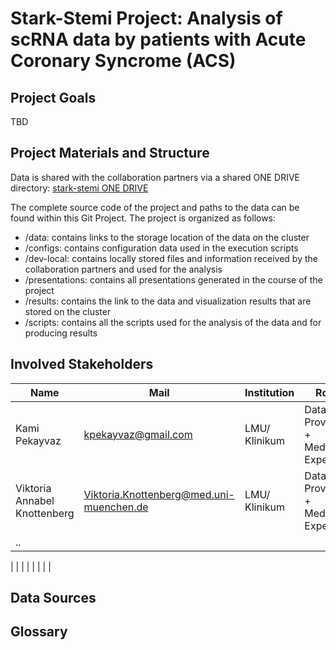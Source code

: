 # Stark-Stemi Project: Analysis of scRNA data by patients with Acute Coronary Syncrome (ACS)

## Project Goals

TBD

## Project Materials and Structure

Data is shared with the collaboration partners via a shared ONE DRIVE directory: [stark-stemi ONE DRIVE](https://onedrive.live.com/?id=C3E2C7C892AFAD00%211088&amp;cid=C3E2C7C892AFAD00)

The complete source code of the project and paths to the data can be found within this Git Project. The project is organized as follows:

- /data: contains links to the storage location of the data on the cluster
- /configs: contains configuration data used in the execution scripts
- /dev-local: contains locally stored files and information received by the collaboration partners and used for the analysis
- /presentations: contains all presentations generated in the course of the project
- /results: contains the link to the data and visualization results that are stored on the cluster
- /scripts: contains all the scripts used for the analysis of the data and for producing results

## Involved Stakeholders

| Name | Mail | Institution | Role |
| --- | --- | --- | --- |
| Kami Pekayvaz | kpekayvaz@gmail.com | LMU/ Klinikum | Data Provision + Medical Expert |
| Viktoria Annabel Knottenberg | Viktoria.Knottenberg@med.uni-muenchen.de | LMU/ Klinikum | Data Provision + Medical Expert |
| .. |
 |
 |
 |
|
 |
 |
 |
 |

## Data Sources

## Glossary